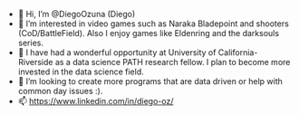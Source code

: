 - 👋 Hi, I’m @DiegoOzuna (Diego)
- 👀 I’m interested in video games such as Naraka Bladepoint and shooters (CoD/BattleField). Also I enjoy games like Eldenring and the darksouls series.
- 🌱 I have had a wonderful opportunity at University of California- Riverside as a data science PATH research fellow. I plan to become more invested in the data science field.
- 💞️ I’m looking to create more programs that are data driven or help with common day issues :).
- 📫 https://www.linkedin.com/in/diego-oz/

<!---
LostInDaSauce/LostInDaSauce is a ✨ special ✨ repository because its `README.md` (this file) appears on your GitHub profile.
You can click the Preview link to take a look at your changes.
--->
